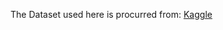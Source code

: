 The Dataset used here is procurred from: [Kaggle](https://www.kaggle.com/andrewmvd/face-mask-detection)